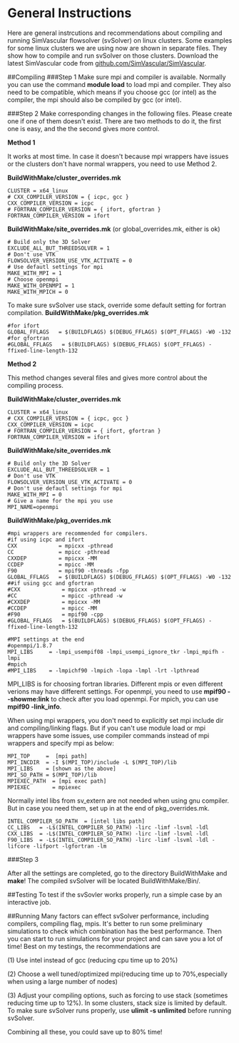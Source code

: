 # General Instructions 
Here are general instrcutions and recommendations about compiling and running SimVascular flowsolver (svSolver) on linux clusters. Some examples for some linux clusters we are using now are shown in separate files. They show how to compile and run svSolver on those clusters. Download the latest SimVascular code from [github.com/SimVascular/SimVascular](http://github.com/SimVascular/SimVascular).

##Compiling
###Step 1
Make sure mpi and compiler is available. Normally you can use the command **module load** to load mpi and compiler. They also need to be compatible, which means if you choose gcc (or intel) as the compiler, the mpi should also be compiled by gcc (or intel). 

###Step 2
Make corresponding changes in the following files. Please create one if one of them doesn't exist. There are two methods to do it, the first one is easy, and the the second gives more control.

**Method 1**

It works at most time. In case it doesn't because mpi wrappers have issues or the clusters don't have normal wrappers, you need to use Method 2.

**BuildWithMake/cluster_overrides.mk**
~~~
CLUSTER = x64_linux
# CXX_COMPILER_VERSION = { icpc, gcc }
CXX_COMPILER_VERSION = icpc
# FORTRAN_COMPILER_VERSION = { ifort, gfortran }
FORTRAN_COMPILER_VERSION = ifort
~~~

**BuildWithMake/site_overrides.mk** (or global_overrides.mk, either is ok)
~~~
# Build only the 3D Solver
EXCLUDE_ALL_BUT_THREEDSOLVER = 1
# Don't use VTK
FLOWSOLVER_VERSION_USE_VTK_ACTIVATE = 0
# Use defautl settings for mpi
MAKE_WITH_MPI = 1
# Choose openmpi
MAKE_WITH_OPENMPI = 1
MAKE_WITH_MPICH = 0
~~~

To make sure svSolver use stack, override some default setting for fortran compilation.
**BuildWithMake/pkg_overrides.mk**
~~~
#for ifort
GLOBAL_FFLAGS   = $(BUILDFLAGS) $(DEBUG_FFLAGS) $(OPT_FFLAGS) -W0 -132
#for gfortran
#GLOBAL_FFLAGS   = $(BUILDFLAGS) $(DEBUG_FFLAGS) $(OPT_FFLAGS) -ffixed-line-length-132
~~~

**Method 2**

This method changes several files and gives more control about the compiling process. 

**BuildWithMake/cluster_overrides.mk**
~~~
CLUSTER = x64_linux
# CXX_COMPILER_VERSION = { icpc, gcc }
CXX_COMPILER_VERSION = icpc
# FORTRAN_COMPILER_VERSION = { ifort, gfortran }
FORTRAN_COMPILER_VERSION = ifort
~~~

**BuildWithMake/site_overrides.mk**
~~~
# Build only the 3D Solver
EXCLUDE_ALL_BUT_THREEDSOLVER = 1
# Don't use VTK
FLOWSOLVER_VERSION_USE_VTK_ACTIVATE = 0
# Don't use defautl settings for mpi
MAKE_WITH_MPI = 0
# Give a name for the mpi you use
MPI_NAME=openmpi
~~~

**BuildWithMake/pkg_overrides.mk**
~~~
#mpi wrappers are recommended for compilers.
#if using icpc and ifort
CXX             = mpicxx -pthread
CC              = mpicc -pthread
CXXDEP          = mpicxx -MM
CCDEP           = mpicc -MM
F90             = mpif90 -threads -fpp
GLOBAL_FFLAGS   = $(BUILDFLAGS) $(DEBUG_FFLAGS) $(OPT_FFLAGS) -W0 -132
##if using gcc and gfortran
#CXX             = mpicxx -pthread -w
#CC              = mpicc -pthread -w
#CXXDEP          = mpicxx -MM
#CCDEP           = mpicc -MM
#F90             = mpif90 -cpp
#GLOBAL_FFLAGS   = $(BUILDFLAGS) $(DEBUG_FFLAGS) $(OPT_FFLAGS) -ffixed-line-length-132

#MPI settings at the end
#openmpi/1.8.7
MPI_LIBS     = -lmpi_usempif08 -lmpi_usempi_ignore_tkr -lmpi_mpifh -lmpi
#mpich
#MPI_LIBS    = -lmpichf90 -lmpich -lopa -lmpl -lrt -lpthread
~~~

MPI_LIBS is for choosing fortran libraries. Different mpis or even different verions may have different settings. For openmpi, you need to use **mpif90 --showme:link** to check after you load openmpi. For mpich, you can use **mpif90 -link_info**.

When using mpi wrappers, you don't need to explicitly set mpi include dir and compiling/linking flags. But if you can't use module load or mpi wrappers have some issues, use compiler commands instead of mpi wrappers and specify mpi as below:
~~~
MPI_TOP     =  [mpi path]
MPI_INCDIR  = -I $(MPI_TOP)/include -L $(MPI_TOP)/lib
MPI_LIBS    = [shown as the above]
MPI_SO_PATH = $(MPI_TOP)/lib
MPIEXEC_PATH  = [mpi exec path]
MPIEXEC       = mpiexec
~~~

Normally intel libs from sv_extern are not needed when using gnu compiler. But in case you need them, set up in at the end of pkg_overrides.mk.
~~~
INTEL_COMPILER_SO_PATH  = [intel libs path]
CC_LIBS   = -L$(INTEL_COMPILER_SO_PATH) -lirc -limf -lsvml -ldl
CXX_LIBS  = -L$(INTEL_COMPILER_SO_PATH) -lirc -limf -lsvml -ldl
F90_LIBS  = -L$(INTEL_COMPILER_SO_PATH) -lirc -limf -lsvml -ldl -lifcore -lifport -lgfortran -lm
~~~

###Step 3

After all the settings are completed, go to the directory BuildWithMake and **make**! The compiled svSolver will be located BuildWithMake/Bin/.


##Testing
To test if the svSovler works properly, run a simple case by an interactive job.

##Running
Many factors can effect svSolver performance, including compilers, compiling flag, mpis. It's better to run some preliminary simulations to check which combination has the best performance. Then you can start to run simulations for your project and can save you a lot of time! Best on my testings, the recommendations are

(1) Use intel instead of gcc (reducing cpu time up to 20%)

(2) Choose a well tuned/optimized mpi(reducing time up to 70%,especially when using a large number of nodes)

(3) Adjust your compiling options, such as forcing to use stack (sometimes reducing time up to 12%). In some clusters, stack size is limited by default. To make sure svSolver runs properly, use **ulimit -s unlimited** before running svSolver.

Combining all these, you could save up to 80% time!
